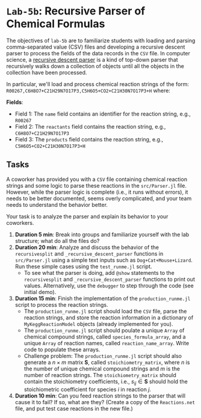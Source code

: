 # `Lab-5b`: Recursive Parser of Chemical Formulas
The objectives of `lab-5b` are to familiarize students with loading and parsing comma-separated value (CSV) files and developing a recursive descent parser to process the fields of the data records in the `CSV` file. In computer science, a [recursive descent parser](https://en.wikipedia.org/wiki/Recursive_descent_parser) is a kind of top-down parser that recursively walks down a collection of objects until all the objects in the collection have been processed.

In particular, we'll load and process chemical reaction strings of the form: `R00267,C6H8O7+C21H29N7O17P3,C5H6O5+CO2+C21H30N7O17P3+H` where:

__Fields__:
* Field 1: The `name` field contains an identifier for the reaction string, e.g., `R00267`
* Field 2: The `reactants` field contains the reaction string, e.g., `C6H8O7+C21H29N7O17P3`
* Field 3: The `products` field contains the reaction string, e.g., `C5H6O5+CO2+C21H30N7O17P3+H`

## Tasks
A coworker has provided you with a `CSV` file containing chemical reaction strings and some logic to parse these reactions in the `src/Parser.jl` file. However, while the parser logic is complete (i.e., it runs without errors), it needs to be better documented, seems overly complicated, and your team needs to understand the behavior better.

Your task is to analyze the parser and explain its behavior to your coworkers. 

1. __Duration 5 min__: Break into groups and familiarize yourself with the lab structure; what do all the files do?
1. __Duration 20 min__: Analyze and discuss the behavior of the `recursivesplit` and `_recursive_descent_parser` functions in `src/Parser.jl` using a simple text inputs such as `Dog+Cat+Mouse+Lizard`. Run these simple cases using the `test_runme.jl` script.
    * To see what the parser is doing, add `@show` statements to the `recursivesplit` and `_recursive_descent_parser` functions to print out values. Alternatively, use the `debugger` to step through the code (see initial demo).
1. __Duration 15 min__: Finish the implementation of the `production_runme.jl` script to process the reaction strings.
    * The `production_runme.jl` script should load the `CSV` file, parse the reaction strings, and store the reaction information in a dictionary of `MyKeggReactionModel` objects (already implemented for you).
    * The `production_runme.jl` script should poulate a unique `Array` of chemical compound strings, called `species_formula_array`, and a unique `Array` of reaction names, called `reaction_name_array`. Write code to populate these arrays.
    * Challenge problem: The `production_runme.jl` script should also generate a $n \times m$ matrix $\mathbf{S}$, called `stoichiometry_matrix`, where $n$ is the number of unique chemical compound strings and $m$ is the number of reaction strings. The `stoichiometry_matrix` should contain the stoichiometry coefficients, i.e., $s_{ij}\in\mathbf{S}$ should hold the stoichiometric coefficient for species $i$ in reaction $j$. 
1. __Duration 10 min__: Can you feed reaction strings to the parser that will cause it to fail? If so, what are they? (Create a copy of the `Reactions.net` file, and put test case reactions in the new file.)
